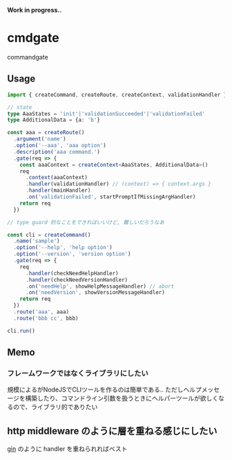 **Work in progress..**
# cmdgate
commandgate

## Usage
~~~ts
import { createCommand, createRoute, createContext, validationHandler } from './src/main'

// state
type AaaStates = 'init'|'validationSucceeded'|'validationFailed'
type AdditionalData = {a: 'b'}

const aaa = createRoute()
  .argument('name')
  .option('--aaa', 'aaa option')
  .description('aaa command.')
  .gate(req => {
    const aaaContext = createContext<AaaStates, AdditionalData>()
    req
      .context(aaaContext)
      .handler(validationHandler) // (context) => { context.args }
      .handler(mainHandler)
      .on('validationFailed', startPromptIfMissingArgHandler)
    return req
  })

// type guard 的なことをできればいいけど, 難しいだろうなあ

const cli = createCommand()
  .name('sample')
  .option('--help', 'help option')
  .option('--version', 'version option')
  .gate(req => {
    req
      .handler(checkNeedHelpHandler)
      .handler(checkNeedVersionHandler)
      .on('needHelp', showHelpMessageHandler) // abort
      .on('needVersion', showVersionMessageHandler)
    return req
  })
  .route('aaa', aaa)
  .route('bbb cc', bbb)

cli.run()
~~~

## Memo
### フレームワークではなくライブラリにしたい
規模によるがNodeJSでCLIツールを作るのは簡単である.. 
ただしヘルプメッセージを構築したり、コマンドライン引数を扱うときにヘルパーツールが欲しくなるので、ライブラリ的でありたい

## http middleware のように層を重ねる感じにしたい
[gin](https://github.com/gin-gonic/gin) のように handler を重ねられればベスト
